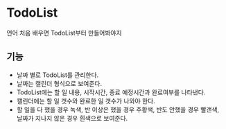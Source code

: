 # TodoList
언어 처음 배우면 TodoList부터 만들어봐야지



## 기능

* 날짜 별로 TodoList를 관리한다.
* 날짜는 캘린더 형식으로 보여준다.
* TodoList에는 할 일 내용, 시작시간, 종료 예정시간과 완료여부를 나타낸다.
* 캘린더에는 할 일 갯수와 완료한 일 갯수가 나와야 한다.
* 할 일을 다 했을 경우 녹색, 반 이상은 했을 경우 주황색, 반도 안했을 경우 빨갠색, 날짜가 지나지 않은 경우 흰색으로 보여준다.

